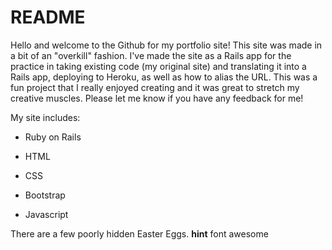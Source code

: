 # README

Hello and welcome to the Github for my portfolio site! This site was made in a bit of an "overkill" fashion. I've made the site as a Rails app for the practice in taking existing code (my original site) and translating it into a Rails app, deploying to Heroku, as well as how to alias the URL. This was a fun project that I really enjoyed creating and it was great to stretch my creative muscles. Please let me know if you have any feedback for me!

My site includes:

* Ruby on Rails 

* HTML

* CSS

* Bootstrap

* Javascript

There are a few poorly hidden Easter Eggs. **hint** font awesome
